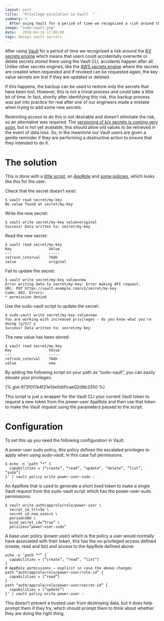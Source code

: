 ```yaml
---
layout: post
title:  "Privilege escalation in Vault  "
summary: >
  After using Vault for a period of time we recognised a risk around the KV secrets engine which means that users could accidentally overwrite or delete secrets stored there using the Vault CLI, accidents happen after all. Unlike other secrets engine, like the AWS secrets engines where the secrets are created when requested and if revoked can be requested again, the key value secrets are lost if they are updated or deleted.
image: "sudo-vault.png"
date:   2018-04-16 17:00:00
tags: devops vault secrets
---
```

After using [Vault](https://www.vaultproject.io/) for a period of time we recognised a risk around the [KV secrets engine](https://www.vaultproject.io/docs/secrets/kv/index.html) which means that users could accidentally overwrite or delete secrets stored there using the Vault CLI, accidents happen after all. Unlike other secrets engines, like the [AWS secrets engine](https://www.vaultproject.io/docs/secrets/aws/index.html) where the secrets are created when requested and if revoked can be requested again, the key value secrets are lost if they are updated or deleted.

If this happens, the backup can be used to restore only the secrets that have been lost. However, this is not a trivial process and could take a little bit of time. In fact, shortly after identifying this risk, this backup process was put into practice for real after one of our engineers made a mistake when trying to add some new secrets.

Restricting access to do this is not desirable and doesn’t eliminate the risk, so an alternative was required. The [versioning of k/v secrets is coming very soon](https://github.com/hashicorp/vault/issues/1364), but is not yet available, this should allow old values to be retrieved in the event of data loss. So, in the meantime our Vault users are given a gentle reminder if they are performing a destructive action to ensure that they intended to do it.

# The solution

This is done with a [little script](https://gist.github.com/daveshepherd/973f017e4f21e1de0dd1cae02d9b3350), an [AppRole](https://www.vaultproject.io/docs/auth/approle.html) and [some policies](https://www.vaultproject.io/docs/concepts/policies.html), which looks like this for the user.

Check that the secret doesn’t exist:

```
$ vault read secret/my-key
No value found at secret/my-key
```

Write the new secret:

```
$ vault write secret/my-key value=original
Success! Data written to: secret/my-key
```

Read the new secret:

```
$ vault read secret/my-key
Key                 Value
---                 -----
refresh_interval    768h
value               original
```

Fail to update the secret:

```
$ vault write secret/my-key value=new
Error writing data to secret/my-key: Error making API request.
URL: PUT https://vault.example.com/v1/secret/my-key
Code: 403. Errors:
* permission denied
```

Use the sudo-vault script to update the secret:

```
$ sudo-vault write secret/my-key value=new
You are working with increased privileges - do you know what you're doing (y/n)? y
Success! Data written to: secret/my-key
```

The new value has been stored:

```
$ vault read secret/my-key
Key                 Value
---                 -----
refresh_interval    768h
value               new
```

By adding the following script on your path as “sudo-vault”, you can easily elevate your privileges:

{% gist 973f017e4f21e1de0dd1cae02d9b3350 %}

This script is just a wrapper for the Vault CLI your current Vault token to request a new token from the power-user AppRole and then use that token to make the Vault request using the parameters passed to the script.

# Configuration

To set this up you need the following configuration in Vault.

A power user sudo policy, this policy defines the escalated privileges to apply when using sudo-vault, in this case full permissions.

```
$ echo -n ‘path “*” {
  capabilities = [“create”, “read”, “update”, “delete”, “list”, “sudo”]
}’ | vault policy write power-user-sudo -
```

An AppRole that is used to generate a short lived token to make a single Vault request from the sudo-vault script which has the power-user-sudo permissions:

```
$ vault write auth/approle/role/power-user \
  secret_id_ttl=5m \
  secret_id_num_uses=1 \
  period=30m \
  bind_secret_id=”true” \
  policies=”power-user-sudo”
```

A base user policy (power-user) which is the policy a user would normally have associated with their token, this has the no-privileged access defined (create, read and list) and access to the AppRole defined above:

```
echo -n ‘path “*” {
  capabilities = [“create”, “read”, “list”]
}
# AppRole permissions — explicit in case the above changes
path “auth/approle/role/power-user/role-id” {
  capabilities = [“read”]
}
path “auth/approle/role/power-user/secret-id” {
  capabilities = [“update”]
}’ | vault policy write power-user -
```

This doesn’t prevent a trusted user from destroying data, but it does help prompt them if they try, which should prompt them to think about whether they are doing the right thing.